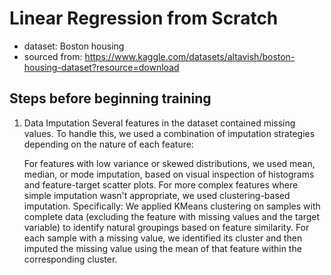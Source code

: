 # Linear Regression from Scratch

- dataset: Boston housing
- sourced from: https://www.kaggle.com/datasets/altavish/boston-housing-dataset?resource=download

## Steps before beginning training

1. Data Imputation
   Several features in the dataset contained missing values. To handle this, we used a combination of imputation strategies depending on the nature of each feature:

   For features with low variance or skewed distributions, we used mean, median, or mode imputation, based on visual inspection of histograms and feature-target scatter plots.
   For more complex features where simple imputation wasn't appropriate, we used clustering-based imputation. Specifically:
   We applied KMeans clustering on samples with complete data (excluding the feature with missing values and the target variable) to identify natural groupings based on feature similarity.
   For each sample with a missing value, we identified its cluster and then imputed the missing value using the mean of that feature within the corresponding cluster.
